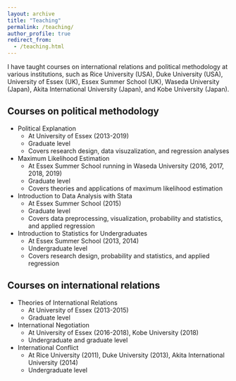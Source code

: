 ```yaml
---
layout: archive
title: "Teaching"
permalink: /teaching/
author_profile: true
redirect_from: 
  - /teaching.html
---
```


I have taught courses on international relations and political methodology at various institutions, such as Rice University (USA), Duke University (USA), University of Essex (UK), Essex Summer School (UK), Waseda University (Japan), Akita International University (Japan), and Kobe University (Japan).  

## <i class="fas fa-chart-line"></i> Courses on political methodology  

* Political Explanation  
  * At University of Essex (2013-2019)  
  * Graduate level  
  * Covers research design, data visuzalization, and regression analyses  
* Maximum Likelihood Estimation  
  * At Essex Summer School running in Waseda University (2016, 2017, 2018, 2019)  
  * Graduate level  
  * Covers theories and applications of maximum likelihood estimation   
* Introduction to Data Analysis with Stata  
  * At Essex Summer School (2015)  
  * Graduate level  
  * Covers data preprocessing, visualization, probability and statistics, and applied regression   
* Introduction to Statistics for Undergraduates  
  * At Essex Summer School (2013, 2014)  
  * Undergraduate level  
  * Covers research design, probability and statistics, and applied regression   

## <i class="fas fa-globe"></i> Courses on international relations  

* Theories of International Relations  
  * At University of Essex (2013-2015)  
  * Graduate level  
* International Negotiation  
  * At University of Essex (2016-2018), Kobe University (2018)  
  * Undergraduate and graduate level  
* International Conflict  
  * At Rice University (2011), Duke University (2013), Akita International University (2014)  
  * Undergraduate level  

